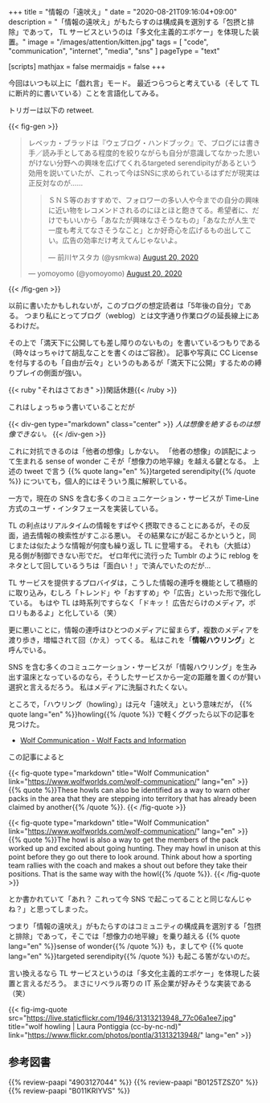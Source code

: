 +++
title = "情報の「遠吠え」"
date =  "2020-08-21T09:16:04+09:00"
description = "「情報の遠吠え」がもたらすのは構成員を選別する「包摂と排除」であって， TL サービスというのは「多文化主義的エポケー」を体現した装置。"
image = "/images/attention/kitten.jpg"
tags = [ "code", "communication", "internet", "media", "sns" ]
pageType = "text"

[scripts]
  mathjax = false
  mermaidjs = false
+++

今回はいつも以上に「戯れ言」モード。
最近つらつらと考えている（そして TL に断片的に書いている）ことを言語化してみる。

トリガーは以下の retweet.

{{< fig-gen >}}
<blockquote class="twitter-tweet"><p lang="ja" dir="ltr">レベッカ・ブラッドは『ウェブログ・ハンドブック』で、ブログには書き手／読み手としてある程度的を絞りながらも自分が意識してなかった思いがけない分野への興味を広げてくれるtargeted serendipityがあるという効用を説いていたが、これって今はSNSに求められているはずだが現実は正反対なのが……</p>
<blockquote class="twitter-tweet"><p lang="ja" dir="ltr">ＳＮＳ等のおすすめで、フォロワーの多い人や今までの自分の興味に近い物をレコメンドされるのにほとほと飽きてる。希望者に、だけでもいいから「あなたが興味なさそうなもの」「あなたが人生で一度も考えてなさそうなこと」とか好奇心を広げるもの出してこい。広告の効率だけ考えてんじゃないよ。</p>&mdash; 前川ヤスタカ (@ysmkwa) <a href="https://twitter.com/ysmkwa/status/1296575336302260225?ref_src=twsrc%5Etfw">August 20, 2020</a></blockquote>
&mdash; yomoyomo (@yomoyomo) <a href="https://twitter.com/yomoyomo/status/1296593305732444161?ref_src=twsrc%5Etfw">August 20, 2020</a></blockquote>
{{< /fig-gen >}}

以前に書いたかもしれないが，このブログの想定読者は「5年後の自分」である。
つまり私にとってブログ（weblog）とは文字通り作業ログの延長線上にあるわけだ。

その上で「満天下に公開しても差し障りのないもの」を書いているつもりである（時々はっちゃけて胡乱なことを書くのはご容赦）。
記事や写真に CC License を付与するのも「自由が云々」というのもあるが「満天下に公開」するための縛りプレイの側面が強い。

{{< ruby "それはさておき" >}}閑話休題{{< /ruby >}}

これはしょっちゅう書いていることだが

{{< div-gen type="markdown" class="center" >}}
*人は想像を絶するものは想像できない。*
{{< /div-gen >}}

これに対抗できるのは「他者の想像」しかない。
「他者の想像」の誤配によって生まれる sense of wonder こそが「想像力の地平線」を越える鍵となる。
上述の tweet で言う {{% quote lang="en" %}}targeted serendipity{{% /quote %}} についても，個人的にはそういう風に解釈している。

一方で，現在の SNS を含む多くのコミュニケーション・サービスが Time-Line 方式のユーザ・インタフェースを実装している。

TL の利点はリアルタイムの情報をすばやく摂取できることにあるが，その反面，過去情報の検索性がすこぶる悪い。
その結果なにが起こるかというと，同じまたは似たような情報が何度も繰り返し TL に登場する。
それも（大抵は）見る側が制御できない形でだ。
ゼロ年代に流行った Tumblr のように reblog をネタとして回しているうちは「面白い！」で済んでいたのだが...

 TL サービスを提供するプロバイダは，こうした情報の連呼を機能として積極的に取り込み，むしろ「トレンド」や「おすすめ」や「広告」といった形で強化している。
 もはや TL は時系列ですらなく「ドキッ！ 広告だらけのメディア，ポロリもあるよ」と化している（笑）

更に悪いことに，情報の連呼はひとつのメディアに留まらず，複数のメディアを渡り歩き，増幅されて回（かえ）ってくる。
私はこれを「**情報ハウリング**」と呼んでいる。

SNS を含む多くのコミュニケーション・サービスが「情報ハウリング」を生み出す温床となっているのなら，そうしたサービスから一定の距離を置くのが賢い選択と言えるだろう。
私はメディアに洗脳されたくない。

ところで，「ハウリング（howling）」は元々「遠吠え」という意味だが， {{% quote lang="en" %}}howling{{% /quote %}} で軽くググったら以下の記事を見つけた。

- [Wolf Communication - Wolf Facts and Information](https://www.wolfworlds.com/wolf-communication/)

この記事によると

{{< fig-quote type="markdown" title="Wolf Communication" link="https://www.wolfworlds.com/wolf-communication/" lang="en" >}}
{{% quote %}}These howls can also be identified as a way to warn other packs in the area that they are stepping into territory that has already been claimed by another{{% /quote %}}.
{{< /fig-quote >}}

{{< fig-quote type="markdown" title="Wolf Communication" link="https://www.wolfworlds.com/wolf-communication/" lang="en" >}}
{{% quote %}}The howl is also a way to get the members of the pack worked up and excited about going hunting. They may howl in unison at this point before they go out there to look around. Think about how a sporting team rallies with the coach and makes a shout out before they take their positions. That is the same way with the howl{{% /quote %}}.
{{< /fig-quote >}}

とか書かれていて「あれ？ これって今 SNS で起こってることと同じなんじゃね？」と思ってしまった。

つまり「情報の遠吠え」がもたらすのはコミュニティの構成員を選別する「包摂と排除」であって，そこでは「想像力の地平線」を乗り越える {{% quote lang="en" %}}sense of wonder{{% /quote %}} も，ましてや {{% quote lang="en" %}}targeted serendipity{{% /quote %}} も起こる筈がないのだ。

言い換えるなら TL サービスというのは「多文化主義的エポケー」を体現した装置と言えるだろう。
まさにリベラル寄りの IT 系企業が好みそうな実装である（笑）

{{< fig-img-quote src="https://live.staticflickr.com/1946/31313213948_77c06a1ee7.jpg" title="wolf howling | Laura Pontiggia (cc-by-nc-nd)" link="https://www.flickr.com/photos/pontla/31313213948/" lang="en" >}}


## 参考図書

{{% review-paapi "4903127044" %}} <!-- 排除型社会 -->
{{% review-paapi "B0125TZSZ0" %}} <!-- つながりっぱなしの日常を生きる -->
{{% review-paapi "B011KRIYVS" %}} <!-- リベラルのことは嫌いでも、リベラリズムは嫌いにならないでください -->
<!-- eof -->
